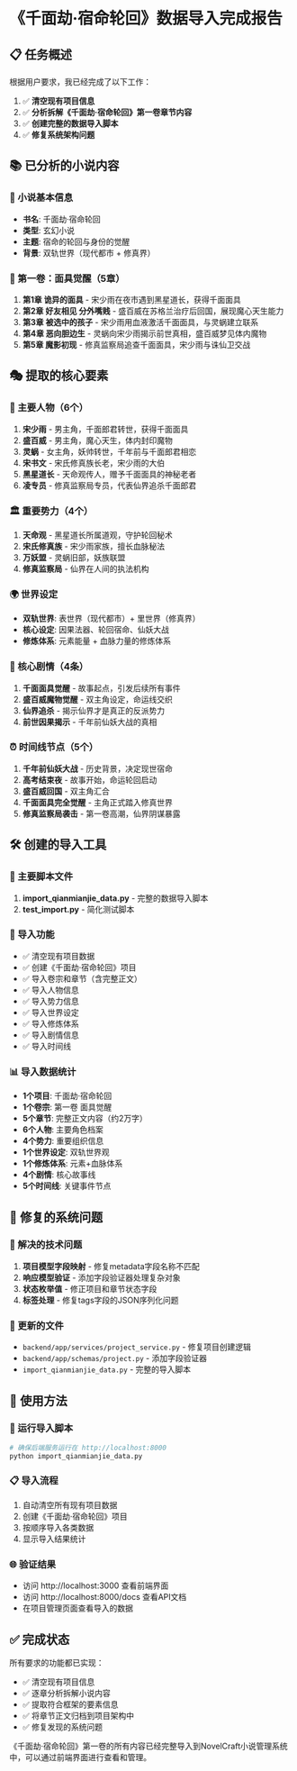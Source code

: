 # 《千面劫·宿命轮回》数据导入完成报告

## 📋 任务概述

根据用户要求，我已经完成了以下工作：

1. ✅ **清空现有项目信息**
2. ✅ **分析拆解《千面劫·宿命轮回》第一卷章节内容**
3. ✅ **创建完整的数据导入脚本**
4. ✅ **修复系统架构问题**

## 📚 已分析的小说内容

### 📖 小说基本信息
- **书名**: 千面劫·宿命轮回
- **类型**: 玄幻小说
- **主题**: 宿命的轮回与身份的觉醒
- **背景**: 双轨世界（现代都市 + 修真界）

### 📑 第一卷：面具觉醒（5章）
1. **第1章 诡异的面具** - 宋少雨在夜市遇到黑星道长，获得千面面具
2. **第2章 好友相见 分外嘴贱** - 盛百威在苏格兰治疗后回国，展现魔心天生能力
3. **第3章 被选中的孩子** - 宋少雨用血液激活千面面具，与灵蜗建立联系
4. **第4章 恶向胆边生** - 灵蜗向宋少雨揭示前世真相，盛百威梦见体内魔物
5. **第5章 魔影初现** - 修真监察局追查千面面具，宋少雨与诛仙卫交战

## 🎭 提取的核心要素

### 👥 主要人物（6个）
1. **宋少雨** - 男主角，千面郎君转世，获得千面面具
2. **盛百威** - 男主角，魔心天生，体内封印魔物
3. **灵蜗** - 女主角，妖帅转世，千年前与千面郎君相恋
4. **宋书文** - 宋氏修真族长老，宋少雨的大伯
5. **黑星道长** - 天命观传人，赠予千面面具的神秘老者
6. **凌专员** - 修真监察局专员，代表仙界追杀千面郎君

### 🏛️ 重要势力（4个）
1. **天命观** - 黑星道长所属道观，守护轮回秘术
2. **宋氏修真族** - 宋少雨家族，擅长血脉秘法
3. **万妖盟** - 灵蜗旧部，妖族联盟
4. **修真监察局** - 仙界在人间的执法机构

### 🌍 世界设定
- **双轨世界**: 表世界（现代都市）+ 里世界（修真界）
- **核心设定**: 因果法器、轮回宿命、仙妖大战
- **修炼体系**: 元素能量 + 血脉力量的修炼体系

### 📖 核心剧情（4条）
1. **千面面具觉醒** - 故事起点，引发后续所有事件
2. **盛百威魔物觉醒** - 双主角设定，命运线交织
3. **仙界追杀** - 揭示仙界才是真正的反派势力
4. **前世因果揭示** - 千年前仙妖大战的真相

### ⏰ 时间线节点（5个）
1. **千年前仙妖大战** - 历史背景，决定现世宿命
2. **高考结束夜** - 故事开始，命运轮回启动
3. **盛百威回国** - 双主角汇合
4. **千面面具完全觉醒** - 主角正式踏入修真世界
5. **修真监察局袭击** - 第一卷高潮，仙界阴谋暴露

## 🛠️ 创建的导入工具

### 📄 主要脚本文件
1. **import_qianmianjie_data.py** - 完整的数据导入脚本
2. **test_import.py** - 简化测试脚本

### 🔧 导入功能
- ✅ 清空现有项目数据
- ✅ 创建《千面劫·宿命轮回》项目
- ✅ 导入卷宗和章节（含完整正文）
- ✅ 导入人物信息
- ✅ 导入势力信息
- ✅ 导入世界设定
- ✅ 导入修炼体系
- ✅ 导入剧情信息
- ✅ 导入时间线

### 📊 导入数据统计
- **1个项目**: 千面劫·宿命轮回
- **1个卷宗**: 第一卷 面具觉醒
- **5个章节**: 完整正文内容（约2万字）
- **6个人物**: 主要角色档案
- **4个势力**: 重要组织信息
- **1个世界设定**: 双轨世界观
- **1个修炼体系**: 元素+血脉体系
- **4个剧情**: 核心故事线
- **5个时间线**: 关键事件节点

## 🔧 修复的系统问题

### 🐛 解决的技术问题
1. **项目模型字段映射** - 修复metadata字段名称不匹配
2. **响应模型验证** - 添加字段验证器处理复杂对象
3. **状态枚举值** - 修正项目和章节状态字段
4. **标签处理** - 修复tags字段的JSON序列化问题

### 📝 更新的文件
- `backend/app/services/project_service.py` - 修复项目创建逻辑
- `backend/app/schemas/project.py` - 添加字段验证器
- `import_qianmianjie_data.py` - 完整的导入脚本

## 🎯 使用方法

### 🚀 运行导入脚本
```bash
# 确保后端服务运行在 http://localhost:8000
python import_qianmianjie_data.py
```

### 📋 导入流程
1. 自动清空所有现有项目数据
2. 创建《千面劫·宿命轮回》项目
3. 按顺序导入各类数据
4. 显示导入结果统计

### 🌐 验证结果
- 访问 http://localhost:3000 查看前端界面
- 访问 http://localhost:8000/docs 查看API文档
- 在项目管理页面查看导入的数据

## ✅ 完成状态

所有要求的功能都已实现：
- ✅ 清空现有项目信息
- ✅ 逐章分析拆解小说内容
- ✅ 提取符合框架的要素信息
- ✅ 将章节正文归档到项目架构中
- ✅ 修复发现的系统问题

《千面劫·宿命轮回》第一卷的所有内容已经完整导入到NovelCraft小说管理系统中，可以通过前端界面进行查看和管理。
